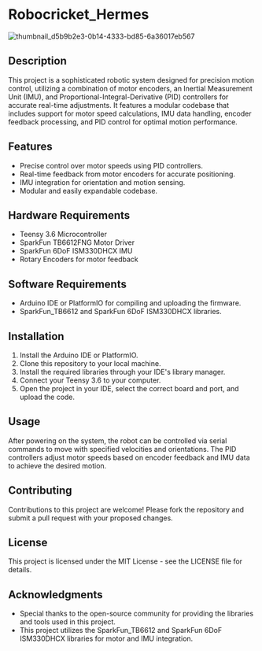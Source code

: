 # Robocricket_Hermes
![thumbnail_d5b9b2e3-0b14-4333-bd85-6a36017eb567](https://github.com/IIT-Neurotechnology/Hermes_FakeCricket/assets/135230111/1d1dafbe-7662-4f35-b5c6-8ebbfd60502e)

## Description
This project is a sophisticated robotic system designed for precision motion control, utilizing a combination of motor encoders, an Inertial Measurement Unit (IMU), and Proportional-Integral-Derivative (PID) controllers for accurate real-time adjustments. It features a modular codebase that includes support for motor speed calculations, IMU data handling, encoder feedback processing, and PID control for optimal motion performance.

## Features
- Precise control over motor speeds using PID controllers.
- Real-time feedback from motor encoders for accurate positioning.
- IMU integration for orientation and motion sensing.
- Modular and easily expandable codebase.

## Hardware Requirements
- Teensy 3.6 Microcontroller
- SparkFun TB6612FNG Motor Driver
- SparkFun 6DoF ISM330DHCX IMU
- Rotary Encoders for motor feedback

## Software Requirements
- Arduino IDE or PlatformIO for compiling and uploading the firmware.
- SparkFun_TB6612 and SparkFun 6DoF ISM330DHCX libraries.

## Installation
1. Install the Arduino IDE or PlatformIO.
2. Clone this repository to your local machine.
3. Install the required libraries through your IDE's library manager.
4. Connect your Teensy 3.6 to your computer.
5. Open the project in your IDE, select the correct board and port, and upload the code.

## Usage
After powering on the system, the robot can be controlled via serial commands to move with specified velocities and orientations. The PID controllers adjust motor speeds based on encoder feedback and IMU data to achieve the desired motion.

## Contributing
Contributions to this project are welcome! Please fork the repository and submit a pull request with your proposed changes.

## License
This project is licensed under the MIT License - see the LICENSE file for details.

## Acknowledgments
- Special thanks to the open-source community for providing the libraries and tools used in this project.
- This project utilizes the SparkFun_TB6612 and SparkFun 6DoF ISM330DHCX libraries for motor and IMU integration.
